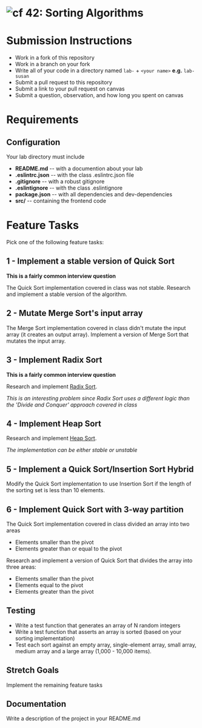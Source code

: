 ![cf](https://i.imgur.com/7v5ASc8.png) 42: Sorting Algorithms
======

# Submission Instructions
  * Work in a fork of this repository
  * Work in a branch on your fork
  * Write all of your code in a directory named `lab-` + `<your name>` **e.g.** `lab-susan`
  * Submit a pull request to this repository
  * Submit a link to your pull request on canvas
  * Submit a question, observation, and how long you spent on canvas  

# Requirements  
## Configuration  
Your lab directory must include  
* **README.md** -- with a documention about your lab
* **.eslintrc.json** -- with the class .eslintrc.json file
* **.gitignore** -- with a robust gitignore
* **.eslintignore** -- with the class .eslintignore
* **package.json** -- with all dependencies and dev-dependencies 
* **src/** -- containing the frontend code

# Feature Tasks 
Pick one of the following feature tasks:

## 1 - Implement a stable version of Quick Sort
__This is a fairly common interview question__

The Quick Sort implementation covered in class was not stable. Research and implement a stable version of the algorithm. 

## 2 - Mutate Merge Sort's input array

The Merge Sort implementation covered in class didn't mutate the input array (it creates an output array). Implement a version of Merge Sort that mutates the input array.

## 3 - Implement Radix Sort
__This is a fairly common interview question__

Research and implement [Radix Sort](https://en.wikipedia.org/wiki/Radix_sort).

_This is an interesting problem since Radix Sort uses a different logic than the 'Divide and Conquer' approach covered in class_

## 4 - Implement Heap Sort

Research and implement [Heap Sort](https://en.wikipedia.org/wiki/Heapsort).

*The implementation can be either stable or unstable*

## 5 - Implement a Quick Sort/Insertion Sort Hybrid

Modify the Quick Sort implementation to use Insertion Sort if the length of the sorting set is less than 10 elements. 

## 6 - Implement Quick Sort with 3-way partition 

The Quick Sort implementation covered in class divided an array into two areas
*  Elements smaller than the pivot
*  Elements greater than or equal to the pivot

Research and implement a version of Quick Sort that divides the array into three areas:
* Elements smaller than the pivot
* Elements equal to the pivot
* Elements greater than the pivot

## Testing
- Write a test function that generates an array of N random integers
- Write a test function that asserts an array is sorted (based on your sorting implementation)
- Test each sort against an empty array, single-element array, small array, medium array and a large array (1,000 - 10,000 items).

## Stretch Goals
Implement the remaining feature tasks

##  Documentation  
Write a description of the project in your README.md
